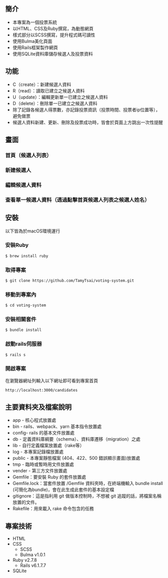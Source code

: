 <!-- # README

This README would normally document whatever steps are necessary to get the
application up and running.

Things you may want to cover:

* Ruby version

* System dependencies

* Configuration

* Database creation

* Database initialization

* How to run the test suite

* Services (job queues, cache servers, search engines, etc.)

* Deployment instructions

* ... -->


## 簡介
- 本專案為一個投票系統
- 以HTML、CSS及Ruby撰寫，為動態網頁
- 樣式部分以SCSS撰寫，提升程式碼可讀性
- 使用Bulma美化頁面
- 使用Rails框架製作網頁
- 使用SQLite資料庫儲存候選人及投票資料

## 功能
- C（create）：新建候選人資料
- R（read）：讀取已建立之候選人資料
- U（update）：編輯更新單一已建立之候選人資料
- D（delete）：刪除單一已建立之候選人資料
- 除了記錄各候選人得票數，亦記錄投票資訊（投票時間、投票者ip位置等），避免做票
- 候選人資料新建、更新、刪除及投票成功時，皆會於頁面上方跳出一次性提醒

## 畫面
### 首頁（候選人列表）

### 新建候選人

### 編輯候選人資料

### 查看單一候選人資料（透過點擊首頁候選人列表之候選人姓名）


## 安裝
以下皆為於macOS環境運行
### 安裝Ruby
```bash
$ brew install ruby
```
### 取得專案
```bash
$ git clone https://github.com/TamyTsai/voting-system.git
```
### 移動到專案內
```bash
$ cd voting-system
```
### 安裝相關套件
```bash
$ bundle install
```
### 啟動rails伺服器
```bash
$ rails s
```
### 開啟專案
在瀏覽器網址列輸入以下網址即可看到專案首頁
```bash
http://localhost:3000/candidates
```

## 主要資料夾及檔案說明
- app - 核心程式放置處
- bin - rails、webpack、yarn 基本指令放置處
- config- rails 的基本文件放置處
- db - 定義資料庫綱要（schema）、資料庫遷移（migration）之處
- lib - 自行定義檔案放置處（rake等）
- log - 本專案記錄檔放置處
- public - 本專案靜態檔案 (404、422、500 錯誤顯示畫面)放置處
- tmp - 臨時或暫時用文件放置處
- vender - 第三方文件放置處
- Gemfile：要安裝 Ruby 的套件放置處
- Gemfile.lock：當套件放置 /Gemfile 資料夾時，在終端機輸入 bundle install (可簡化為bundle)，會在此生成此套件的基本設定檔
- gitignore：這是指利用 git 做版本控制時，不想被 git 追蹤的話，將檔案名稱放置的文件。
- Rakefile：用來載入 rake 命令包含的任務


## 專案技術
- HTML
- CSS
    - SCSS
    - Bulma v1.0.1
- Ruby v2.7.8
    - Rails v6.1.7.7
- SQLite
